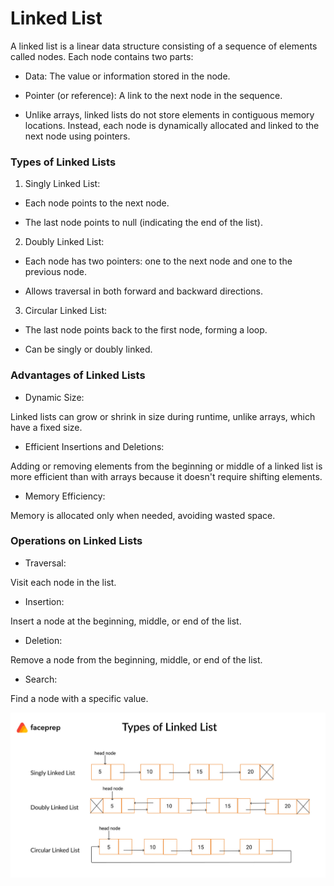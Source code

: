 # Linked List
A linked list is a linear data structure consisting of a sequence of elements called nodes. Each node contains two parts:

* Data: The value or information stored in the node.

* Pointer (or reference): A link to the next node in the sequence.

* Unlike arrays, linked lists do not store elements in contiguous memory locations. Instead, each node is dynamically allocated and linked to the next node using pointers.

### Types of Linked Lists
1. Singly Linked List:

* Each node points to the next node.

* The last node points to null (indicating the end of the list).

2. Doubly Linked List:

* Each node has two pointers: one to the next node and one to the previous node.

* Allows traversal in both forward and backward directions.

3. Circular Linked List:

* The last node points back to the first node, forming a loop.

* Can be singly or doubly linked.


### Advantages of Linked Lists
* Dynamic Size:

Linked lists can grow or shrink in size during runtime, unlike arrays, which have a fixed size.

* Efficient Insertions and Deletions:

Adding or removing elements from the beginning or middle of a linked list is more efficient than with arrays because it doesn't require shifting elements.

* Memory Efficiency:

Memory is allocated only when needed, avoiding wasted space.

### Operations on Linked Lists
* Traversal:

Visit each node in the list.

* Insertion:

Insert a node at the beginning, middle, or end of the list.

* Deletion:

Remove a node from the beginning, middle, or end of the list.

* Search:

Find a node with a specific value.

![Alt text](Linkedlist.png)
